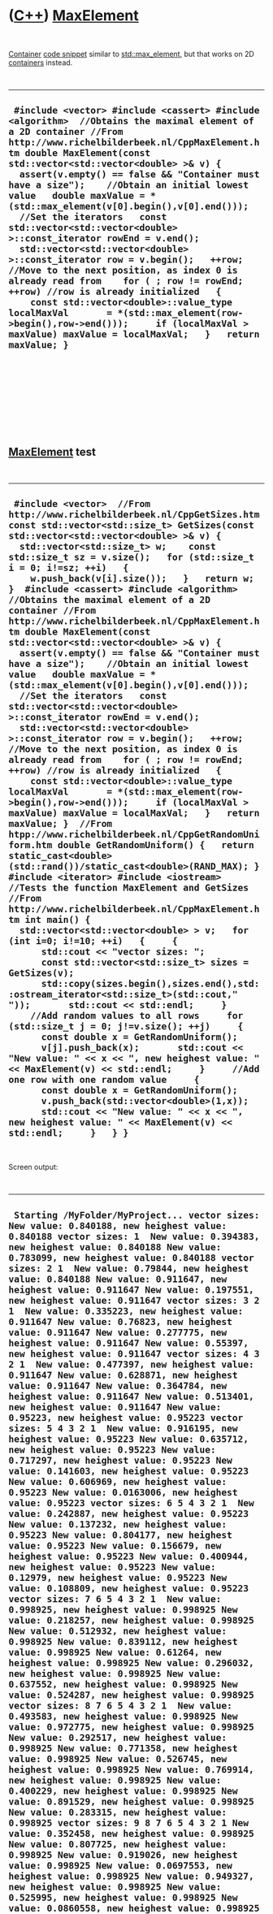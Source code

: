 



 

 

 

 

 

([C++](Cpp.htm)) [MaxElement](CppMaxElement.htm)
================================================

 

[Container](CppContainer.htm) [code snippet](CppCodeSnippets.htm)
similar to [std::max\_element](CppMax_element.htm), but that works on 2D
[containers](CppContainer.htm) instead.

 

  ------------------------------------------------------------------------------------------------------------------------------------------------------------------------------------------------------------------------------------------------------------------------------------------------------------------------------------------------------------------------------------------------------------------------------------------------------------------------------------------------------------------------------------------------------------------------------------------------------------------------------------------------------------------------------------------------------------------------------------------------------------------------------------------------------------------------------------------------------------------------------------------------------------------------
  ` #include <vector> #include <cassert> #include <algorithm>  //Obtains the maximal element of a 2D container //From http://www.richelbilderbeek.nl/CppMaxElement.htm double MaxElement(const std::vector<std::vector<double> >& v) {   assert(v.empty() == false && "Container must have a size");    //Obtain an initial lowest value   double maxValue = *(std::max_element(v[0].begin(),v[0].end()));    //Set the iterators   const std::vector<std::vector<double> >::const_iterator rowEnd = v.end();   std::vector<std::vector<double> >::const_iterator row = v.begin();   ++row; //Move to the next position, as index 0 is already read from    for ( ; row != rowEnd; ++row) //row is already initialized   {     const std::vector<double>::value_type localMaxVal       = *(std::max_element(row->begin(),row->end()));     if (localMaxVal > maxValue) maxValue = localMaxVal;   }   return maxValue; }`
  ------------------------------------------------------------------------------------------------------------------------------------------------------------------------------------------------------------------------------------------------------------------------------------------------------------------------------------------------------------------------------------------------------------------------------------------------------------------------------------------------------------------------------------------------------------------------------------------------------------------------------------------------------------------------------------------------------------------------------------------------------------------------------------------------------------------------------------------------------------------------------------------------------------------------

 

 

 

 

 

[MaxElement](CppMaxElement.htm) test
------------------------------------

 

  --------------------------------------------------------------------------------------------------------------------------------------------------------------------------------------------------------------------------------------------------------------------------------------------------------------------------------------------------------------------------------------------------------------------------------------------------------------------------------------------------------------------------------------------------------------------------------------------------------------------------------------------------------------------------------------------------------------------------------------------------------------------------------------------------------------------------------------------------------------------------------------------------------------------------------------------------------------------------------------------------------------------------------------------------------------------------------------------------------------------------------------------------------------------------------------------------------------------------------------------------------------------------------------------------------------------------------------------------------------------------------------------------------------------------------------------------------------------------------------------------------------------------------------------------------------------------------------------------------------------------------------------------------------------------------------------------------------------------------------------------------------------------------------------------------------------------------------------------------------------------------------------------------------------------------------------------------------------------------------------------------------------------------------------------------------------------------------------------------------------------------------------------------------------------------------------------------------------------------------------------------------------------------------------------------------------------------------------------------------------------------------------------------
  ` #include <vector>  //From http://www.richelbilderbeek.nl/CppGetSizes.htm const std::vector<std::size_t> GetSizes(const std::vector<std::vector<double> >& v) {   std::vector<std::size_t> w;    const std::size_t sz = v.size();   for (std::size_t i = 0; i!=sz; ++i)   {     w.push_back(v[i].size());   }   return w; }  #include <cassert> #include <algorithm>  //Obtains the maximal element of a 2D container //From http://www.richelbilderbeek.nl/CppMaxElement.htm double MaxElement(const std::vector<std::vector<double> >& v) {   assert(v.empty() == false && "Container must have a size");    //Obtain an initial lowest value   double maxValue = *(std::max_element(v[0].begin(),v[0].end()));    //Set the iterators   const std::vector<std::vector<double> >::const_iterator rowEnd = v.end();   std::vector<std::vector<double> >::const_iterator row = v.begin();   ++row; //Move to the next position, as index 0 is already read from    for ( ; row != rowEnd; ++row) //row is already initialized   {     const std::vector<double>::value_type localMaxVal       = *(std::max_element(row->begin(),row->end()));     if (localMaxVal > maxValue) maxValue = localMaxVal;   }   return maxValue; }  //From htpp://www.richelbilderbeek.nl/CppGetRandomUniform.htm double GetRandomUniform() {   return static_cast<double>(std::rand())/static_cast<double>(RAND_MAX); }  #include <iterator> #include <iostream>  //Tests the function MaxElement and GetSizes //From http://www.richelbilderbeek.nl/CppMaxElement.htm int main() {   std::vector<std::vector<double> > v;   for (int i=0; i!=10; ++i)   {     {       std::cout << "vector sizes: ";       const std::vector<std::size_t> sizes = GetSizes(v);       std::copy(sizes.begin(),sizes.end(),std::ostream_iterator<std::size_t>(std::cout," "));       std::cout << std::endl;     }     //Add random values to all rows     for (std::size_t j = 0; j!=v.size(); ++j)     {       const double x = GetRandomUniform();       v[j].push_back(x);       std::cout << "New value: " << x << ", new heighest value: " << MaxElement(v) << std::endl;     }     //Add one row with one random value     {       const double x = GetRandomUniform();       v.push_back(std::vector<double>(1,x));       std::cout << "New value: " << x << ", new heighest value: " << MaxElement(v) << std::endl;     }   } }`
  --------------------------------------------------------------------------------------------------------------------------------------------------------------------------------------------------------------------------------------------------------------------------------------------------------------------------------------------------------------------------------------------------------------------------------------------------------------------------------------------------------------------------------------------------------------------------------------------------------------------------------------------------------------------------------------------------------------------------------------------------------------------------------------------------------------------------------------------------------------------------------------------------------------------------------------------------------------------------------------------------------------------------------------------------------------------------------------------------------------------------------------------------------------------------------------------------------------------------------------------------------------------------------------------------------------------------------------------------------------------------------------------------------------------------------------------------------------------------------------------------------------------------------------------------------------------------------------------------------------------------------------------------------------------------------------------------------------------------------------------------------------------------------------------------------------------------------------------------------------------------------------------------------------------------------------------------------------------------------------------------------------------------------------------------------------------------------------------------------------------------------------------------------------------------------------------------------------------------------------------------------------------------------------------------------------------------------------------------------------------------------------------------------

 

Screen output:

 

  -----------------------------------------------------------------------------------------------------------------------------------------------------------------------------------------------------------------------------------------------------------------------------------------------------------------------------------------------------------------------------------------------------------------------------------------------------------------------------------------------------------------------------------------------------------------------------------------------------------------------------------------------------------------------------------------------------------------------------------------------------------------------------------------------------------------------------------------------------------------------------------------------------------------------------------------------------------------------------------------------------------------------------------------------------------------------------------------------------------------------------------------------------------------------------------------------------------------------------------------------------------------------------------------------------------------------------------------------------------------------------------------------------------------------------------------------------------------------------------------------------------------------------------------------------------------------------------------------------------------------------------------------------------------------------------------------------------------------------------------------------------------------------------------------------------------------------------------------------------------------------------------------------------------------------------------------------------------------------------------------------------------------------------------------------------------------------------------------------------------------------------------------------------------------------------------------------------------------------------------------------------------------------------------------------------------------------------------------------------------------------------------------------------------------------------------------------------------------------------------------------------------------------------------------------------------------------------------------------------------------------------------------------------------------------------------------------------------------------------------------------------------------------------------------------------------------------------------------------------------------------------------------------------------------------------------------------------------------------------------------------------------------------------------------------------------------------------------------------------------------------------------------------------------------
  ` Starting /MyFolder/MyProject... vector sizes:  New value: 0.840188, new heighest value: 0.840188 vector sizes: 1  New value: 0.394383, new heighest value: 0.840188 New value: 0.783099, new heighest value: 0.840188 vector sizes: 2 1  New value: 0.79844, new heighest value: 0.840188 New value: 0.911647, new heighest value: 0.911647 New value: 0.197551, new heighest value: 0.911647 vector sizes: 3 2 1  New value: 0.335223, new heighest value: 0.911647 New value: 0.76823, new heighest value: 0.911647 New value: 0.277775, new heighest value: 0.911647 New value: 0.55397, new heighest value: 0.911647 vector sizes: 4 3 2 1  New value: 0.477397, new heighest value: 0.911647 New value: 0.628871, new heighest value: 0.911647 New value: 0.364784, new heighest value: 0.911647 New value: 0.513401, new heighest value: 0.911647 New value: 0.95223, new heighest value: 0.95223 vector sizes: 5 4 3 2 1  New value: 0.916195, new heighest value: 0.95223 New value: 0.635712, new heighest value: 0.95223 New value: 0.717297, new heighest value: 0.95223 New value: 0.141603, new heighest value: 0.95223 New value: 0.606969, new heighest value: 0.95223 New value: 0.0163006, new heighest value: 0.95223 vector sizes: 6 5 4 3 2 1  New value: 0.242887, new heighest value: 0.95223 New value: 0.137232, new heighest value: 0.95223 New value: 0.804177, new heighest value: 0.95223 New value: 0.156679, new heighest value: 0.95223 New value: 0.400944, new heighest value: 0.95223 New value: 0.12979, new heighest value: 0.95223 New value: 0.108809, new heighest value: 0.95223 vector sizes: 7 6 5 4 3 2 1  New value: 0.998925, new heighest value: 0.998925 New value: 0.218257, new heighest value: 0.998925 New value: 0.512932, new heighest value: 0.998925 New value: 0.839112, new heighest value: 0.998925 New value: 0.61264, new heighest value: 0.998925 New value: 0.296032, new heighest value: 0.998925 New value: 0.637552, new heighest value: 0.998925 New value: 0.524287, new heighest value: 0.998925 vector sizes: 8 7 6 5 4 3 2 1  New value: 0.493583, new heighest value: 0.998925 New value: 0.972775, new heighest value: 0.998925 New value: 0.292517, new heighest value: 0.998925 New value: 0.771358, new heighest value: 0.998925 New value: 0.526745, new heighest value: 0.998925 New value: 0.769914, new heighest value: 0.998925 New value: 0.400229, new heighest value: 0.998925 New value: 0.891529, new heighest value: 0.998925 New value: 0.283315, new heighest value: 0.998925 vector sizes: 9 8 7 6 5 4 3 2 1 New value: 0.352458, new heighest value: 0.998925 New value: 0.807725, new heighest value: 0.998925 New value: 0.919026, new heighest value: 0.998925 New value: 0.0697553, new heighest value: 0.998925 New value: 0.949327, new heighest value: 0.998925 New value: 0.525995, new heighest value: 0.998925 New value: 0.0860558, new heighest value: 0.998925 New value: 0.192214, new heighest value: 0.998925 New value: 0.663227, new heighest value: 0.998925 New value: 0.890233, new heighest value: 0.998925 /MyFolder/MyProject exited with code 0`
  -----------------------------------------------------------------------------------------------------------------------------------------------------------------------------------------------------------------------------------------------------------------------------------------------------------------------------------------------------------------------------------------------------------------------------------------------------------------------------------------------------------------------------------------------------------------------------------------------------------------------------------------------------------------------------------------------------------------------------------------------------------------------------------------------------------------------------------------------------------------------------------------------------------------------------------------------------------------------------------------------------------------------------------------------------------------------------------------------------------------------------------------------------------------------------------------------------------------------------------------------------------------------------------------------------------------------------------------------------------------------------------------------------------------------------------------------------------------------------------------------------------------------------------------------------------------------------------------------------------------------------------------------------------------------------------------------------------------------------------------------------------------------------------------------------------------------------------------------------------------------------------------------------------------------------------------------------------------------------------------------------------------------------------------------------------------------------------------------------------------------------------------------------------------------------------------------------------------------------------------------------------------------------------------------------------------------------------------------------------------------------------------------------------------------------------------------------------------------------------------------------------------------------------------------------------------------------------------------------------------------------------------------------------------------------------------------------------------------------------------------------------------------------------------------------------------------------------------------------------------------------------------------------------------------------------------------------------------------------------------------------------------------------------------------------------------------------------------------------------------------------------------------------------------------

 

 

 

 

 





 

[![Valid XHTML 1.0 Strict](valid-xhtml10.png){width="88"
height="31"}](http://validator.w3.org/check?uri=referer)
